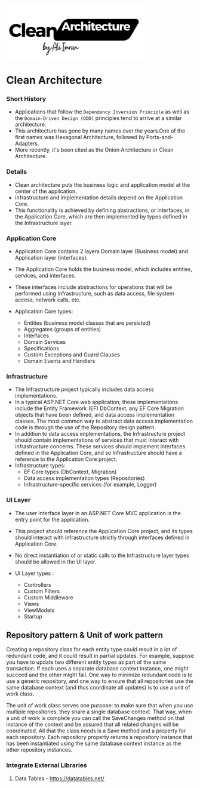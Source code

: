 ![image description](CleanArchitecture-v1.png)

# Clean Architecture  
 
### Short History
- Applications that follow the `Dependency Inversion Principle` as well as the `Domain-Driven Design (DDD)` 
principles tend to arrive at a similar architecture.
- This architecture has gone by many names over the years.One of the first names was Hexagonal Architecture, followed by Ports-and-Adapters. 
- More recently, it's been cited as the Onion Architecture or Clean Architecture. 

### Details
- Clean architecture puts the business logic and application model at the center of the application.
- infrastructure and implementation details depend on the Application Core.
- This functionality is achieved by defining abstractions, or interfaces, in the Application Core, which are then implemented by types defined in the Infrastructure layer.

### Application Core 
- Application Core contains 2 layers Domain layer (Business model) and Application layer (interfaces).
- The Application Core holds the business model, which includes entities, services, and interfaces.
- These interfaces include abstractions for operations that will be performed using Infrastructure, such as data access, file system access, network calls, etc.

- Application Core types:
    + Entities (business model classes that are persisted)
    + Aggregates (groups of entities)
    + Interfaces
    + Domain Services
    + Specifications
    + Custom Exceptions and Guard Clauses
    + Domain Events and Handlers

### Infrastructure
   - The Infrastructure project typically includes data access implementations.
   - In a typical ASP.NET Core web application, these implementations include the Entity Framework (EF) DbContext, any EF Core Migration objects that have been defined, and data access implementation classes. The most common way to abstract data access implementation code is through the use of the Repository design pattern.
   - In addition to data access implementations, the Infrastructure project should contain implementations of services that must interact with infrastructure concerns. These services should implement interfaces defined in the Application Core, and so Infrastructure should have a reference to the Application Core project.
   - Infrastructure types: 
      + EF Core types (DbContext, Migration)
      + Data access implementation types (Repositories)
      + Infrastructure-specific services (for example, Logger)
### UI Layer
   - The user interface layer in an ASP.NET Core MVC application is the entry point for the application.
   - This project should reference the Application Core project, and its types should interact with infrastructure strictly through interfaces defined in Application Core.
   - No direct instantiation of or static calls to the Infrastructure layer types should be allowed in the UI layer.

   - UI Layer types :
       + Controllers
       + Custom Filters
       + Custom Middleware
       + Views
       + ViewModels
       + Startup
     
## Repository pattern & Unit of work pattern
Creating a repository class for each entity type could result in a lot of redundant code,
and it could result in partial updates. For example, suppose you have to update two different
entity types as part of the same transaction. If each uses a separate database context instance,
one might succeed and the other might fail. One way to minimize redundant code is to use a 
generic repository, and one way to ensure that all repositories use the same database context
(and thus coordinate all updates) is to use a unit of work class.

The unit of work class serves one purpose: to make sure that when you use multiple repositories,
they share a single database context. That way, when a unit of work is complete you can call the
SaveChanges method on that instance of the context and be assured that all related changes will
be coordinated. All that the class needs is a Save method and a property for each repository.
Each repository property returns a repository instance that has been instantiated using the 
same database context instance as the other repository instances.


### Integrate External Libraries
1. Data Tables - https://datatables.net/
